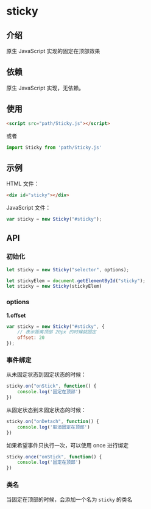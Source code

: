# sticky

## 介绍

原生 JavaScript 实现的固定在顶部效果

## 依赖

原生 JavaScript 实现，无依赖。

## 使用

```html
<script src="path/Sticky.js"></script>
```

或者

```js
import Sticky from 'path/Sticky.js'
```

## 示例

HTML 文件：

```html
<div id="sticky"></div>
```

JavaScript 文件：

```js
var sticky = new Sticky("#sticky");
```

## API

### 初始化

```js
let sticky = new Sticky("selector", options);
```


```js
let stickyElem = document.getElementById("sticky");
let sticky = new Sticky(stickyElem)
```

### options

**1.offset**

```js
var sticky = new Sticky("#sticky", {
    // 表示距离顶部 20px 的时候就固定
    offset: 20
});
```

### 事件绑定

从未固定状态到固定状态的时候：

```js
sticky.on("onStick", function() {
    console.log('固定在顶部')
})
```

从固定状态到未固定状态的时候：

```js
sticky.on("onDetach", function() {
    console.log('取消固定在顶部')
})
```

如果希望事件只执行一次，可以使用 once 进行绑定

```js
sticky.once("onStick", function() {
    console.log('固定在顶部')
})
```

### 类名

当固定在顶部的时候，会添加一个名为 `sticky` 的类名
